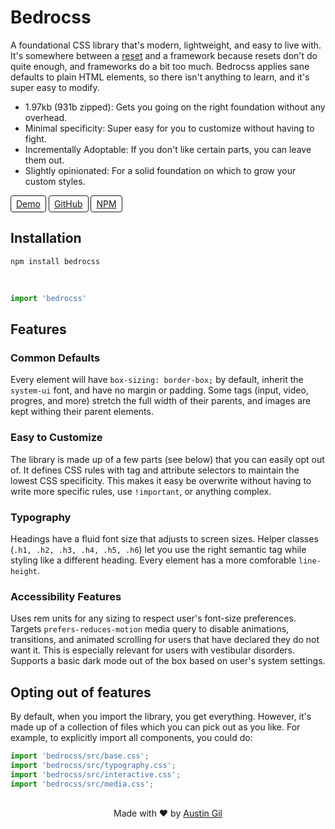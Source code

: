 # Bedrocss

A foundational CSS library that's modern, lightweight, and easy to live with. It's somewhere between a [reset](https://cssdeck.com/blog/what-is-a-css-reset/) and a framework because resets don't do quite enough, and frameworks do a bit too much. Bedrocss applies sane defaults to plain HTML elements, so there isn't anything to learn, and it's super easy to modify.

- 1.97kb (931b zipped): Gets you going on the right foundation without any overhead.
- Minimal specificity: Super easy for you to customize without having to fight. 
- Incrementally Adoptable: If you don't like certain parts, you can leave them out.
- Slightly opinionated: For a solid foundation on which to grow your custom styles.

<a href="https://style-check.stegosource.com/?url=https://unpkg.com/bedrocss/bedrocss.min.css" style="display: inline-block; border: 1px solid; border-radius: .25rem; padding: .25rem .5rem;">Demo</a>
<a href="https://github.com/austingil/bedrocss" style="display: inline-block; border: 1px solid; border-radius: .25rem; padding: .25rem .5rem;">GitHub</a>
<a href="https://www.npmjs.com/package/bedrocss" style="display: inline-block; border: 1px solid; border-radius: .25rem; padding: .25rem .5rem;">NPM</a>

## Installation

```
npm install bedrocss
```

<br>

```js
import 'bedrocss'
```

## Features

### Common Defaults

Every element will have `box-sizing: border-box;` by default, inherit the `system-ui` font, and have no margin or padding. Some tags (input, video, progres, and more) stretch the full width of their parents, and images are kept withing their parent elements.

### Easy to Customize

The library is made up of a few parts (see below) that you can easily opt out of. It defines CSS rules with tag and attribute selectors to maintain the lowest CSS specificity. This makes it easy be overwrite without having to write more specific rules, use `!important`, or anything complex.

### Typography

Headings have a fluid font size that adjusts to screen sizes. Helper classes (`.h1, .h2, .h3, .h4, .h5, .h6`) let you use the right semantic tag while styling like a different heading. Every element has a more comforable `line-height`.

### Accessibility Features

Uses rem units for any sizing to respect user's font-size preferences. Targets `prefers-reduces-motion` media query to disable animations, transitions, and animated scrolling for users that have declared they do not want it. This is especially relevant for users with vestibular disorders. Supports a basic dark mode out of the box based on user's system settings.

## Opting out of features

By default, when you import the library, you get everything. However, it's made up of a collection of files which you can pick out as you like. For example, to explicitly import all components, you could do:

```js
import 'bedrocss/src/base.css';
import 'bedrocss/src/typography.css';
import 'bedrocss/src/interactive.css';
import 'bedrocss/src/media.css';
```

<p style="margin-top: 30px; text-align: center;">
  Made with ❤ by
  <a href="https://austingil.com">Austin Gil</a>
</p>
